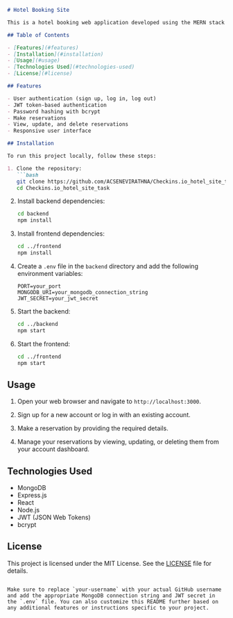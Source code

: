 
```markdown
# Hotel Booking Site

This is a hotel booking web application developed using the MERN stack (MongoDB, Express.js, React, Node.js). Users can sign up, log in, and make reservations, as well as manage their bookings by viewing, deleting, and updating them. JWT tokens are used for authentication, and bcrypt is used to hash passwords.

## Table of Contents

- [Features](#features)
- [Installation](#installation)
- [Usage](#usage)
- [Technologies Used](#technologies-used)
- [License](#license)

## Features

- User authentication (sign up, log in, log out)
- JWT token-based authentication
- Password hashing with bcrypt
- Make reservations
- View, update, and delete reservations
- Responsive user interface

## Installation

To run this project locally, follow these steps:

1. Clone the repository:
   ```bash
   git clone https://github.com/ACSENEVIRATHNA/Checkins.io_hotel_site_task.git
   cd Checkins.io_hotel_site_task
   ```

2. Install backend dependencies:
   ```bash
   cd backend
   npm install
   ```

3. Install frontend dependencies:
   ```bash
   cd ../frontend
   npm install
   ```

4. Create a `.env` file in the `backend` directory and add the following environment variables:
   ```env
   PORT=your_port
   MONGODB_URI=your_mongodb_connection_string
   JWT_SECRET=your_jwt_secret
   ```

5. Start the backend:
   ```bash
   cd ../backend
   npm start
   ```

6. Start the frontend:
   ```bash
   cd ../frontend
   npm start
   ```

## Usage

1. Open your web browser and navigate to `http://localhost:3000`.

2. Sign up for a new account or log in with an existing account.

3. Make a reservation by providing the required details.

4. Manage your reservations by viewing, updating, or deleting them from your account dashboard.

## Technologies Used

- MongoDB
- Express.js
- React
- Node.js
- JWT (JSON Web Tokens)
- bcrypt

## License

This project is licensed under the MIT License. See the [LICENSE](LICENSE) file for details.
```

Make sure to replace `your-username` with your actual GitHub username and add the appropriate MongoDB connection string and JWT secret in the `.env` file. You can also customize this README further based on any additional features or instructions specific to your project.
